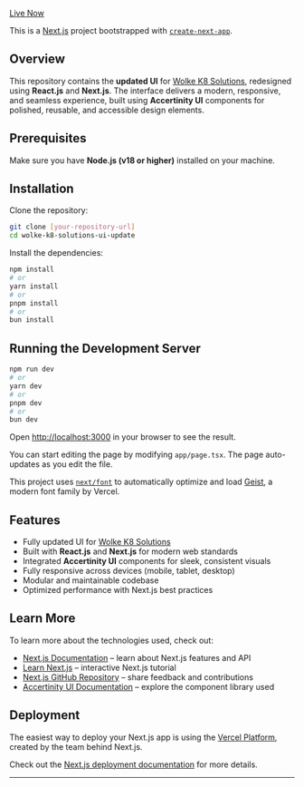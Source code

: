 [Live Now](https://wolkek8solutions.vercel.app/#home)

This is a [Next.js](https://nextjs.org) project bootstrapped with [`create-next-app`](https://nextjs.org/docs/app/api-reference/cli/create-next-app).

## Overview

This repository contains the **updated UI** for [Wolke K8 Solutions](https://www.wolkek8solutions.com/), redesigned using **React.js** and **Next.js**.
The interface delivers a modern, responsive, and seamless experience, built using **Accertinity UI** components for polished, reusable, and accessible design elements.

## Prerequisites

Make sure you have **Node.js (v18 or higher)** installed on your machine.

## Installation

Clone the repository:

```bash
git clone [your-repository-url]
cd wolke-k8-solutions-ui-update
```

Install the dependencies:

```bash
npm install
# or
yarn install
# or
pnpm install
# or
bun install
```

## Running the Development Server

```bash
npm run dev
# or
yarn dev
# or
pnpm dev
# or
bun dev
```

Open [http://localhost:3000](http://localhost:3000) in your browser to see the result.

You can start editing the page by modifying `app/page.tsx`. The page auto-updates as you edit the file.

This project uses [`next/font`](https://nextjs.org/docs/app/building-your-application/optimizing/fonts) to automatically optimize and load [Geist](https://vercel.com/font), a modern font family by Vercel.

## Features

* Fully updated UI for [Wolke K8 Solutions](https://www.wolkek8solutions.com/)
* Built with **React.js** and **Next.js** for modern web standards
* Integrated **Accertinity UI** components for sleek, consistent visuals
* Fully responsive across devices (mobile, tablet, desktop)
* Modular and maintainable codebase
* Optimized performance with Next.js best practices

## Learn More

To learn more about the technologies used, check out:

* [Next.js Documentation](https://nextjs.org/docs) – learn about Next.js features and API
* [Learn Next.js](https://nextjs.org/learn) – interactive Next.js tutorial
* [Next.js GitHub Repository](https://github.com/vercel/next.js) – share feedback and contributions
* [Accertinity UI Documentation](#) – explore the component library used 

## Deployment

The easiest way to deploy your Next.js app is using the [Vercel Platform](https://vercel.com/new?utm_medium=default-template&filter=next.js&utm_source=create-next-app&utm_campaign=create-next-app-readme), created by the team behind Next.js.

Check out the [Next.js deployment documentation](https://nextjs.org/docs/app/building-your-application/deploying) for more details.

---
